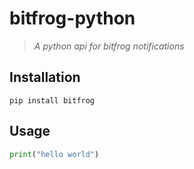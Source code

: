 # bitfrog-python
> *A python api for bitfrog notifications*

## Installation
```
pip install bitfrog
```

## Usage

```python
print("hello world")
```